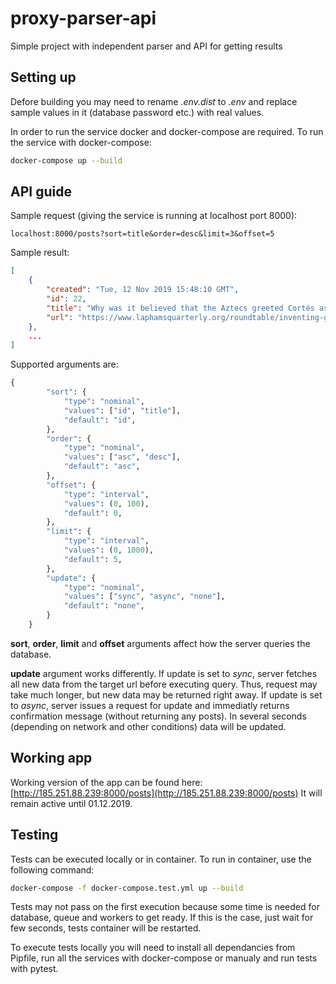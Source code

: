 # proxy-parser-api
Simple project with independent parser and API for getting results

## Setting up

Defore building you may need to rename *.env.dist* to *.env* and replace sample values in it (database password etc.) with real values. 

In order to run the service docker and docker-compose are required. 
To run the service with docker-compose:
```bash
docker-compose up --build
```

## API guide

Sample request (giving the service is running at localhost port 8000): 
```
localhost:8000/posts?sort=title&order=desc&limit=3&offset=5
```
Sample result:
```json
[
    {
        "created": "Tue, 12 Nov 2019 15:48:10 GMT",
        "id": 22,
        "title": "Why was it believed that the Aztecs greeted Cortés as a deity?",
        "url": "https://www.laphamsquarterly.org/roundtable/inventing-god"
    },
    ...
]
```
Supported arguments are:
```python
{
        "sort": {
            "type": "nominal",
            "values": ["id", "title"],
            "default": "id",
        },
        "order": {
            "type": "nominal",
            "values": ["asc", "desc"],
            "default": "asc",
        },
        "offset": {
            "type": "interval",
            "values": (0, 100),
            "default": 0,
        },
        "limit": {
            "type": "interval",
            "values": (0, 1000),
            "default": 5,
        },
        "update": {
            "type": "nominal",
            "values": ["sync", "async", "none"],
            "default": "none",
        }
    }
```
**sort**, **order**, **limit** and **offset** arguments affect how the server queries the database.

**update** argument works differently. If update is set to *sync*, 
server fetches all new data from the target url before executing query.
Thus, request may take much longer, but new data may be returned right away. 
If update is set to *async*, 
server issues a request for update and immediatly returns confirmation message (without returning any posts). 
In several seconds (depending on network and other conditions) data will be updated. 

## Working app

Working version of the app can be found here: [http://185.251.88.239:8000/posts](http://185.251.88.239:8000/posts) 
It will remain active until 01.12.2019.

## Testing 

Tests can be executed locally or in container. To run in container, use the following command:
```bash
docker-compose -f docker-compose.test.yml up --build
```
Tests may not pass on the first execution because some time is needed for database, queue and workers to get ready. If this is the case, just wait for few seconds, tests container will be restarted.

To execute tests locally you will need to install all dependancies from Pipfile, run all the services with docker-compose or manualy and run tests with pytest. 
